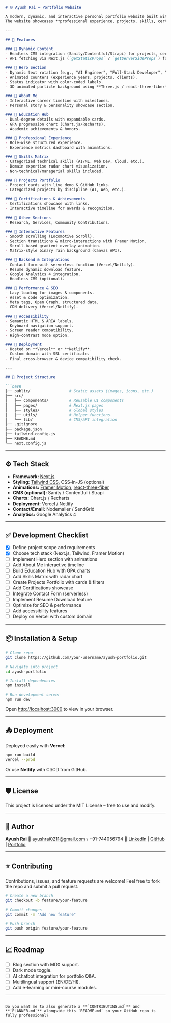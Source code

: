 ````markdown
# 🌐 Ayush Rai – Portfolio Website

A modern, dynamic, and interactive personal portfolio website built with **Next.js, Tailwind CSS, and Framer Motion**.  
The website showcases **professional experience, projects, skills, certifications, and achievements** while integrating animations, interactivity, and a CMS-driven backend for easy updates.

---

## 🚀 Features

### 🔹 Dynamic Content
- Headless CMS integration (Sanity/Contentful/Strapi) for projects, certifications, and blog posts.
- API fetching via Next.js (`getStaticProps` / `getServerSideProps`) for SEO-friendly pre-rendered content.

### 🔹 Hero Section
- Dynamic text rotation (e.g., "AI Engineer", "Full-Stack Developer", "Polymath").
- Animated counters (experience years, projects, clients).
- Status indicator with color-coded labels.
- 3D animated particle background using **Three.js / react-three-fiber**.

### 🔹 About Me
- Interactive career timeline with milestones.
- Personal story & personality showcase section.

### 🔹 Education Hub
- Dual-degree details with expandable cards.
- GPA progression chart (Chart.js/Recharts).
- Academic achievements & honors.

### 🔹 Professional Experience
- Role-wise structured experience.
- Experience metrics dashboard with animations.

### 🔹 Skills Matrix
- Categorized technical skills (AI/ML, Web Dev, Cloud, etc.).
- Domain expertise radar chart visualization.
- Non-technical/managerial skills included.

### 🔹 Projects Portfolio
- Project cards with live demo & GitHub links.
- Categorized projects by discipline (AI, Web, etc.).

### 🔹 Certifications & Achievements
- Certifications showcase with links.
- Interactive timeline for awards & recognition.

### 🔹 Other Sections
- Research, Services, Community Contributions.

### 🔹 Interactive Features
- Smooth scrolling (Locomotive Scroll).
- Section transitions & micro-interactions with Framer Motion.
- Scroll-based gradient overlay animation.
- Matrix-style binary rain background (Canvas API).

### 🔹 Backend & Integrations
- Contact form with serverless function (Vercel/Netlify).
- Resume dynamic download feature.
- Google Analytics 4 integration.
- Headless CMS (optional).

### 🔹 Performance & SEO
- Lazy loading for images & components.
- Asset & code optimization.
- Meta tags, Open Graph, structured data.
- CDN delivery (Vercel/Netlify).

### 🔹 Accessibility
- Semantic HTML & ARIA labels.
- Keyboard navigation support.
- Screen reader compatibility.
- High-contrast mode option.

### 🔹 Deployment
- Hosted on **Vercel** or **Netlify**.
- Custom domain with SSL certificate.
- Final cross-browser & device compatibility check.

---

## 📂 Project Structure

```bash
├── public/                 # Static assets (images, icons, etc.)
├── src/
│   ├── components/         # Reusable UI components
│   ├── pages/              # Next.js pages
│   ├── styles/             # Global styles
│   ├── utils/              # Helper functions
│   └── lib/                # CMS/API integration
├── .gitignore
├── package.json
├── tailwind.config.js
├── README.md
└── next.config.js
````

---

## ⚙️ Tech Stack

* **Framework:** [Next.js](https://nextjs.org/)
* **Styling:** [Tailwind CSS](https://tailwindcss.com/), CSS-in-JS (optional)
* **Animations:** [Framer Motion](https://www.framer.com/motion/), [react-three-fiber](https://docs.pmnd.rs/react-three-fiber/getting-started/introduction)
* **CMS (optional):** Sanity / Contentful / Strapi
* **Charts:** Chart.js / Recharts
* **Deployment:** Vercel / Netlify
* **Contact/Email:** Nodemailer / SendGrid
* **Analytics:** Google Analytics 4

---

## ✅ Development Checklist

* [x] Define project scope and requirements
* [x] Choose tech stack (Next.js, Tailwind, Framer Motion)
* [ ] Implement Hero section with animations
* [ ] Add About Me interactive timeline
* [ ] Build Education Hub with GPA charts
* [ ] Add Skills Matrix with radar chart
* [ ] Create Projects Portfolio with cards & filters
* [ ] Add Certifications showcase
* [ ] Integrate Contact Form (serverless)
* [ ] Implement Resume Download feature
* [ ] Optimize for SEO & performance
* [ ] Add accessibility features
* [ ] Deploy on Vercel with custom domain

---

## 📦 Installation & Setup

```bash
# Clone repo
git clone https://github.com/your-username/ayush-portfolio.git

# Navigate into project
cd ayush-portfolio

# Install dependencies
npm install

# Run development server
npm run dev
```

Open [http://localhost:3000](http://localhost:3000) to view in your browser.

---

## 📤 Deployment

Deployed easily with **Vercel**:

```bash
npm run build
vercel --prod
```

Or use **Netlify** with CI/CD from GitHub.

---

## 🛡️ License

This project is licensed under the MIT License – free to use and modify.

---

## 👤 Author

**Ayush Rai**
📧 [ayushrai0211@gmail.com](mailto:ayushrai0211@gmail.com)
📞 +91-744056794
🔗 [LinkedIn](https://www.linkedin.com/) | [GitHub](https://github.com/) | [Portfolio](#)

---

## ⭐ Contributing

Contributions, issues, and feature requests are welcome!
Feel free to fork the repo and submit a pull request.

```bash
# Create a new branch
git checkout -b feature/your-feature

# Commit changes
git commit -m "Add new feature"

# Push branch
git push origin feature/your-feature
```

---

## 📈 Roadmap

* [ ] Blog section with MDX support.
* [ ] Dark mode toggle.
* [ ] AI chatbot integration for portfolio Q\&A.
* [ ] Multilingual support (EN/DE/HI).
* [ ] Add e-learning or mini-course modules.

---

```

Do you want me to also generate a **`CONTRIBUTING.md`** and **`PLANNER.md`** alongside this `README.md` so your GitHub repo is fully professional?
```
